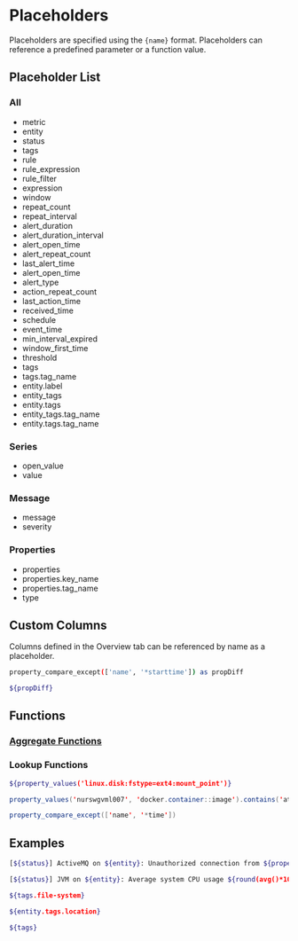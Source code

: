 # Placeholders

Placeholders are specified using the `{name}` format. Placeholders can reference a predefined parameter or a function value.

## Placeholder List

### All

* metric
* entity
* status
* tags
* rule
* rule_expression
* rule_filter
* expression
* window
* repeat_count
* repeat_interval
* alert_duration
* alert_duration_interval
* alert_open_time
* alert_repeat_count
* last_alert_time
* alert_open_time
* alert_type
* action_repeat_count
* last_action_time
* received_time
* schedule
* event_time
* min_interval_expired
* window_first_time
* threshold
* tags
* tags.tag_name
* entity.label
* entity_tags
* entity.tags
* entity_tags.tag_name
* entity.tags.tag_name

### Series

* open_value
* value

### Message

* message
* severity

### Properties

* properties
* properties.key_name
* properties.tag_name
* type

## Custom Columns

Columns defined in the Overview tab can be referenced by name as a placeholder.

```sh
property_compare_except(['name', '*starttime']) as propDiff

${propDiff}
```

## Functions

### [Aggregate Functions](expression.md#functions)

### Lookup Functions

```sh
${property_values('linux.disk:fstype=ext4:mount_point')}
```

```java
property_values('nurswgvml007', 'docker.container::image').contains('atsd/latest')
```

```java
property_compare_except(['name', '*time'])
```

## Examples

```sh
[${status}] ActiveMQ on ${entity}: Unauthorized connection from ${properties.remoteaddress}.
```

```sh
[${status}] JVM on ${entity}: Average system CPU usage ${round(avg()*100,1)} exceeds threshold.
```

```sh
${tags.file-system}
```

```sh
${entity.tags.location}
```

```sh
${tags}
```
